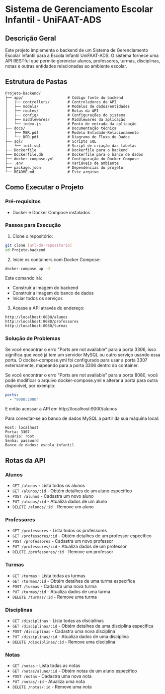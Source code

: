 # Sistema de Gerenciamento Escolar Infantil - UniFAAT-ADS

## Descrição Geral
Este projeto implementa o backend de um Sistema de Gerenciamento Escolar Infantil para a Escola Infantil UniFAAT-ADS. O sistema fornece uma API RESTful que permite gerenciar alunos, professores, turmas, disciplinas, notas e outras entidades relacionadas ao ambiente escolar.

## Estrutura de Pastas

```
Projeto-backend/
├── app/                    # Código fonte do backend
│   ├── controllers/        # Controladores da API
│   ├── models/             # Modelos de dados/entidades
│   ├── routes/             # Rotas da API
│   ├── config/             # Configurações do sistema
│   ├── middlewares/        # Middlewares da aplicação
│   └── index.js            # Ponto de entrada da aplicação
├── docs/                   # Documentação técnica
│   ├── MER.pdf             # Modelo Entidade-Relacionamento
│   └── DFD.pdf             # Diagrama de Fluxo de Dados
├── sql/                    # Scripts SQL
│   └── init.sql            # Script de criação das tabelas
├── Dockerfile              # Dockerfile para o backend
├── Dockerfile.db           # Dockerfile para o banco de dados
├── docker-compose.yml      # Configuração do Docker Compose
├── .env                    # Variáveis de ambiente
├── package.json            # Dependências do projeto
└── README.md               # Este arquivo
```

## Como Executar o Projeto

### Pré-requisitos
- Docker e Docker Compose instalados

### Passos para Execução

1. Clone o repositório:
```bash
git clone [url-do-repositorio]
cd Projeto-backend
```

2. Inicie os containers com Docker Compose:
```bash
docker-compose up -d
```

Este comando irá:
- Construir a imagem do backend
- Construir a imagem do banco de dados
- Iniciar todos os serviços

3. Acesse a API através do endereço:
```
http://localhost:8080/alunos
http://localhost:8080/professores
http://localhost:8080/turmas
```

### Solução de Problemas

Se você encontrar o erro "Ports are not available" para a porta 3306, isso significa que você já tem um servidor MySQL ou outro serviço usando essa porta. O docker-compose.yml foi configurado para usar a porta 3307 externamente, mapeando para a porta 3306 dentro do container.

Se você encontrar o erro "Ports are not available" para a porta 8080, você pode modificar o arquivo docker-compose.yml e alterar a porta para outra disponível, por exemplo:
```yaml
ports:
  - "9000:3000"
```

E então acessar a API em http://localhost:9000/alunos

Para conectar-se ao banco de dados MySQL a partir da sua máquina local:
```
Host: localhost
Porta: 3307
Usuário: root
Senha: password
Banco de dados: escola_infantil
```

## Rotas da API

### Alunos
- `GET /alunos` - Lista todos os alunos
- `GET /alunos/:id` - Obtém detalhes de um aluno específico
- `POST /alunos` - Cadastra um novo aluno
- `PUT /alunos/:id` - Atualiza dados de um aluno
- `DELETE /alunos/:id` - Remove um aluno

### Professores
- `GET /professores` - Lista todos os professores
- `GET /professores/:id` - Obtém detalhes de um professor específico
- `POST /professores` - Cadastra um novo professor
- `PUT /professores/:id` - Atualiza dados de um professor
- `DELETE /professores/:id` - Remove um professor

### Turmas
- `GET /turmas` - Lista todas as turmas
- `GET /turmas/:id` - Obtém detalhes de uma turma específica
- `POST /turmas` - Cadastra uma nova turma
- `PUT /turmas/:id` - Atualiza dados de uma turma
- `DELETE /turmas/:id` - Remove uma turma

### Disciplinas
- `GET /disciplinas` - Lista todas as disciplinas
- `GET /disciplinas/:id` - Obtém detalhes de uma disciplina específica
- `POST /disciplinas` - Cadastra uma nova disciplina
- `PUT /disciplinas/:id` - Atualiza dados de uma disciplina
- `DELETE /disciplinas/:id` - Remove uma disciplina

### Notas
- `GET /notas` - Lista todas as notas
- `GET /notas/aluno/:id` - Obtém notas de um aluno específico
- `POST /notas` - Cadastra uma nova nota
- `PUT /notas/:id` - Atualiza uma nota
- `DELETE /notas/:id` - Remove uma nota